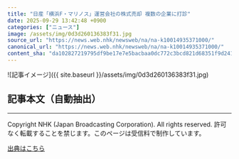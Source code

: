 ```yaml
---
title: "日産「横浜F・マリノス」運営会社の株式売却 複数の企業に打診"
date: 2025-09-29 13:42:48 +0900
categories: ["ニュース"]
image: /assets/img/0d3d260136383f31.jpg
source_url: "https://news.web.nhk/newsweb/na/na-k10014935371000/"
canonical_url: "https://news.web.nhk/newsweb/na/na-k10014935371000/"
content_sha: "da102827219795df9be17e7e5bacbaa0dc772c3bcd821d68351f9d241204fa23"
---
```


![記事イメージ]({{ site.baseurl }}/assets/img/0d3d260136383f31.jpg)

## 記事本文（自動抽出）
<div><div class="_13tndsj2"><nav aria-label="フッターサイトナビゲーション" class="_13tndsj4"></nav><hr class="esl7kn2s esl7kn1l esl7kn1n _14xli2ae"><p class="esl7kn2s esl7kn1m esl7kn1o _1yvk0f68 _1lugom81">Copyright NHK (Japan Broadcasting Corporation). All rights reserved. 許可なく転載することを禁じます。このページは受信料で制作しています。</p></div></div>

[出典はこちら](https://news.web.nhk/newsweb/na/na-k10014935371000/)
